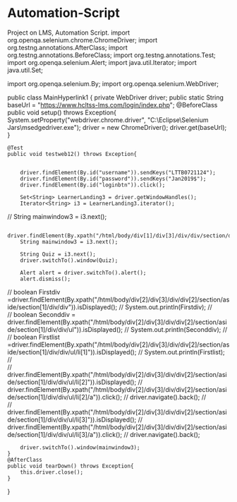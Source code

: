 # Automation-Script
Project on LMS, Automation Script.
import org.openqa.selenium.chrome.ChromeDriver;
import org.testng.annotations.AfterClass;
import org.testng.annotations.BeforeClass;
import org.testng.annotations.Test;
import org.openqa.selenium.Alert;
import java.util.Iterator;
import java.util.Set;

import org.openqa.selenium.By;
import org.openqa.selenium.WebDriver;

public class MainHyperlink1 {
	private WebDriver driver;
	public static String baseUrl = "https://www.hcltss-lms.com/login/index.php";
	@BeforeClass
	public void setup() throws Exception{
		System.setProperty("webdriver.chrome.driver", "C:\\Eclipse\\Selenium Jars\\msedgedriver.exe");
		driver = new ChromeDriver();
	    driver.get(baseUrl);
	}
	
	@Test
	public void testweb12() throws Exception{
		
		
		driver.findElement(By.id("username")).sendKeys("LTTB0721124");
		driver.findElement(By.id("password")).sendKeys("Jan2019$");
		driver.findElement(By.id("loginbtn")).click();
		
		Set<String> LearnerLanding3 = driver.getWindowHandles();
		Iterator<String> i3 = LearnerLanding3.iterator();
//        String mainwindow3 = i3.next();

		driver.findElement(By.xpath("/html/body/div[1]/div[3]/div/div/section/div/div/div/div[3]/div/div[2]/div/div[1]/div[2]/a")).click();
		String mainwindow3 = i3.next();

		String Quiz = i3.next();
		driver.switchTo().window(Quiz);
		
		Alert alert = driver.switchTo().alert();
		alert.dismiss();
		
		
//		boolean Firstdiv =driver.findElement(By.xpath("/html/body/div[2]/div[3]/div/div[2]/section/aside/section[1]/div/div")).isDisplayed();
//		System.out.println(Firstdiv);
//		
//		boolean Seconddiv = driver.findElement(By.xpath("/html/body/div[2]/div[3]/div/div[2]/section/aside/section[1]/div/div/ul")).isDisplayed();
//		System.out.println(Seconddiv);
//		
//		boolean Firstlist =driver.findElement(By.xpath("/html/body/div[2]/div[3]/div/div[2]/section/aside/section[1]/div/div/ul/li[1]")).isDisplayed();
//		System.out.println(Firstlist);
//		
//		driver.findElement(By.xpath("/html/body/div[2]/div[3]/div/div[2]/section/aside/section[1]/div/div/ul/li[2]")).isDisplayed();
//		driver.findElement(By.xpath("/html/body/div[2]/div[3]/div/div[2]/section/aside/section[1]/div/div/ul/li[2]/a")).click();
//		driver.navigate().back();
//		
//        driver.findElement(By.xpath("/html/body/div[2]/div[3]/div/div[2]/section/aside/section[1]/div/div/ul/li[3]")).isDisplayed();
//		driver.findElement(By.xpath("/html/body/div[2]/div[3]/div/div[2]/section/aside/section[1]/div/div/ul/li[3]/a")).click();
//		driver.navigate().back();
		
		
		driver.switchTo().window(mainwindow3);
	}
	@AfterClass
	public void tearDown() throws Exception{
		this.driver.close();
	}

}
